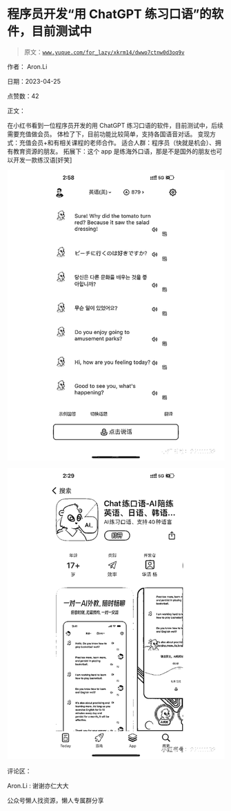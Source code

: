 # 程序员开发“用 ChatGPT 练习口语”的软件，目前测试中

> 原文：[`www.yuque.com/for_lazy/xkrm14/dwwo7ctnw0d3oq9v`](https://www.yuque.com/for_lazy/xkrm14/dwwo7ctnw0d3oq9v)

作者： Aron.Li

日期：2023-04-25

点赞数：42

正文：

在小红书看到一位程序员开发的用 ChatGPT 练习口语的软件，目前测试中，后续需要充值做会员。 体检了下，目前功能比较简单，支持各国语音对话。 变现方式：充值会员+和有相关课程的老师合作。 适合人群：程序员（快就是机会）、拥有教育资源的朋友。 拓展下：这个 app 是练海外口语，那是不是国外的朋友也可以开发一款练汉语[奸笑]

![](img/67a68566593e43b9870de4f50ea30f1c.png)

![](img/0206309c238e82ea65674d9a7fed1cf9.png)

评论区：

Aron.Li : 谢谢亦仁大大

公众号懒人找资源，懒人专属群分享

